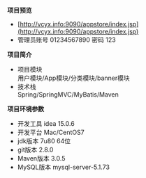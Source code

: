 
 **项目预览**



- [http://vcyx.info:9090/appstore/index.jsp](http://vcyx.info:9090/appstore/index.jsp) 
- 管理员账号 01234567890 密码 123



 **项目简介**



- 项目模块<br/>
    用户模块/App模块/分类模块/banner模块
- 技术栈<br/>
    Spring/SpringMVC/MyBatis/Maven



 **项目环境参数** 



- 开发工具    idea 15.0.6 
- 开发平台    Mac/CentOS7
- jdk版本    7u80 64位 
- git版本    2.8.0 
- Maven版本  3.0.5 
- MySQL版本  mysql-server-5.1.73 
